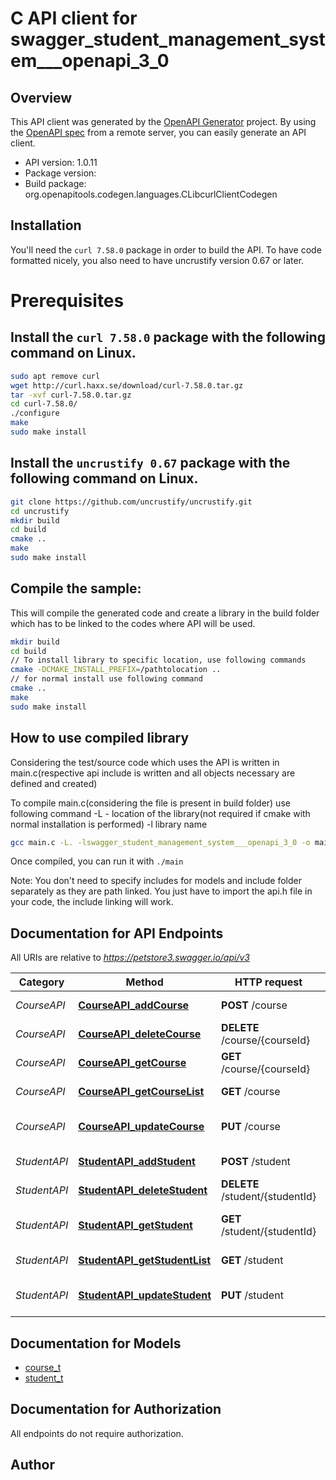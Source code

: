 # C API client for swagger_student_management_system___openapi_3_0

## Overview
This API client was generated by the [OpenAPI Generator](https://openapi-generator.tech) project. By using the [OpenAPI spec](https://openapis.org) from a remote server, you can easily generate an API client.

- API version: 1.0.11
- Package version: 
- Build package: org.openapitools.codegen.languages.CLibcurlClientCodegen

## Installation
You'll need the `curl 7.58.0` package in order to build the API. To have code formatted nicely, you also need to have uncrustify version 0.67 or later.

# Prerequisites

## Install the `curl 7.58.0` package with the following command on Linux.
```bash
sudo apt remove curl
wget http://curl.haxx.se/download/curl-7.58.0.tar.gz
tar -xvf curl-7.58.0.tar.gz
cd curl-7.58.0/
./configure
make
sudo make install
```
## Install the `uncrustify 0.67` package with the following command on Linux.
```bash
git clone https://github.com/uncrustify/uncrustify.git
cd uncrustify
mkdir build
cd build
cmake ..
make
sudo make install
```

## Compile the sample:
This will compile the generated code and create a library in the build folder which has to be linked to the codes where API will be used.
```bash
mkdir build
cd build
// To install library to specific location, use following commands
cmake -DCMAKE_INSTALL_PREFIX=/pathtolocation ..
// for normal install use following command
cmake ..
make
sudo make install
```
## How to use compiled library
Considering the test/source code which uses the API is written in main.c(respective api include is written and all objects necessary are defined and created)

To compile main.c(considering the file is present in build folder) use following command
-L - location of the library(not required if cmake with normal installation is performed)
-l library name
```bash
gcc main.c -L. -lswagger_student_management_system___openapi_3_0 -o main
```
Once compiled, you can run it with ``` ./main ```

Note: You don't need to specify includes for models and include folder separately as they are path linked. You just have to import the api.h file in your code, the include linking will work.

## Documentation for API Endpoints

All URIs are relative to *https://petstore3.swagger.io/api/v3*

Category | Method | HTTP request | Description
------------ | ------------- | ------------- | -------------
*CourseAPI* | [**CourseAPI_addCourse**](docs/CourseAPI.md#CourseAPI_addCourse) | **POST** /course | Add a new course
*CourseAPI* | [**CourseAPI_deleteCourse**](docs/CourseAPI.md#CourseAPI_deleteCourse) | **DELETE** /course/{courseId} | Deletes a course
*CourseAPI* | [**CourseAPI_getCourse**](docs/CourseAPI.md#CourseAPI_getCourse) | **GET** /course/{courseId} | Find course by ID
*CourseAPI* | [**CourseAPI_getCourseList**](docs/CourseAPI.md#CourseAPI_getCourseList) | **GET** /course | Get list of all courses
*CourseAPI* | [**CourseAPI_updateCourse**](docs/CourseAPI.md#CourseAPI_updateCourse) | **PUT** /course | Update an existing course
*StudentAPI* | [**StudentAPI_addStudent**](docs/StudentAPI.md#StudentAPI_addStudent) | **POST** /student | Add a new student
*StudentAPI* | [**StudentAPI_deleteStudent**](docs/StudentAPI.md#StudentAPI_deleteStudent) | **DELETE** /student/{studentId} | Deletes a student
*StudentAPI* | [**StudentAPI_getStudent**](docs/StudentAPI.md#StudentAPI_getStudent) | **GET** /student/{studentId} | Find student by ID
*StudentAPI* | [**StudentAPI_getStudentList**](docs/StudentAPI.md#StudentAPI_getStudentList) | **GET** /student | Get list of all students
*StudentAPI* | [**StudentAPI_updateStudent**](docs/StudentAPI.md#StudentAPI_updateStudent) | **PUT** /student | Update an existing student


## Documentation for Models

 - [course_t](docs/course.md)
 - [student_t](docs/student.md)


## Documentation for Authorization

All endpoints do not require authorization.

## Author



